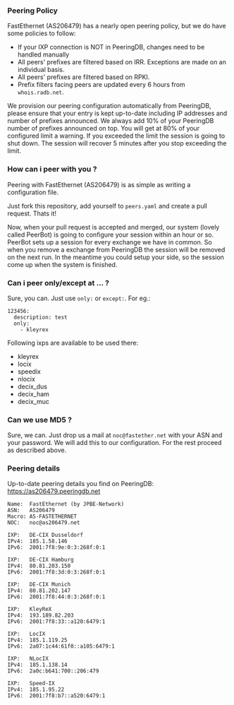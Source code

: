 ### Peering Policy ###

FastEthernet (AS206479) has a nearly open peering policy, but we do have some policies to follow:

 * If your IXP connection is NOT in PeeringDB, changes need to be handled manually
 * All peers' prefixes are filtered based on IRR. Exceptions are made on an individual basis.
 * All peers' prefixes are filtered based on RPKI.
 * Prefix filters facing peers are updated every 6 hours from `whois.radb.net`.

We provision our peering configuration automatically from PeeringDB, please ensure that your entry is kept up-to-date including IP addresses and number of prefixes announced. We always add 10% of your PeeringDB number of prefixes announced on top. You will get at 80% of your configured limit a warning. If you exceeded the limit the session is going to shut down. The session will recover 5 minutes after you stop exceeding the limit.

### How can i peer with you ? ###

Peering with FastEthernet (AS206479) is as simple as writing a configuration file.

Just fork this repository, add yourself to ```peers.yaml``` and create a pull request. Thats it!

Now, when your pull request is accepted and merged, our system (lovely called PeerBot) is going to configure your session within an hour or so. PeerBot sets up a session for every exchange we have in common. So when you remove a exchange from PeeringDB the session will be removed on the next run.
In the meantime you could setup your side, so the session come up when the system is finished.

### Can i peer only/except at ... ?

Sure, you can. Just use ```only:``` or ```except:```. For eg.:

```
123456:
  description: test
  only:
    - kleyrex
```

Following ixps are available to be used there:

- kleyrex
- locix
- speedix
- nlocix
- decix_dus
- decix_ham
- decix_muc

### Can we use MD5 ? ###

Sure, we can. Just drop us a mail at ```noc@fastether.net``` with your ASN and your password. We will add this to our configuration. For the rest proceed as described above.

### Peering details ###

Up-to-date peering details you find on PeeringDB: https://as206479.peeringdb.net

```
Name:  FastEthernet (by JPBE-Network)
ASN:   AS206479
Macro: AS-FASTETHERNET
NOC:   noc@as206479.net

IXP:   DE-CIX Dusseldorf
IPv4:  185.1.58.146
IPv6:  2001:7f8:9e:0:3:268f:0:1

IXP:   DE-CIX Hamburg
IPv4:  80.81.203.150
IPv6:  2001:7f8:3d:0:3:268f:0:1

IXP:   DE-CIX Munich
IPv4:  80.81.202.147
IPv6:  2001:7f8:44:0:3:268f:0:1

IXP:   KleyReX
IPv4:  193.189.82.203
IPv6:  2001:7f8:33::a120:6479:1

IXP:   LocIX
IPv4:  185.1.119.25
IPv6:  2a07:1c44:61f0::a105:6479:1

IXP:   NLocIX
IPv4:  185.1.138.14
IPv6:  2a0c:b641:700::206:479

IXP:   Speed-IX
IPv4:  185.1.95.22
IPv6:  2001:7f8:b7::a520:6479:1

```
